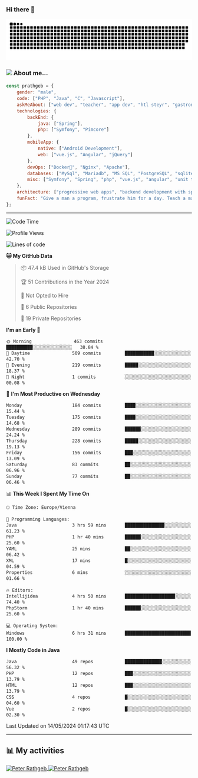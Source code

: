 ### Hi there 👋

<div align="center">
  <img  src="https://github.com/1999AZZAR/1999AZZAR/blob/main/resources/img/grid-snake.svg"
       alt="snake" />
</div>

### <img src="https://media.giphy.com/media/VgCDAzcKvsR6OM0uWg/giphy.gif" width="50"> About me...  

```javascript
const prathgeb = {
    gender: "male",
    code: ["PHP", "Java", "C", "Javascript"],
    askMeAbout: ["web dev", "teacher", "app dev", "htl steyr", "gastronaut"],
    technologies: {
        backEnd: {
            java: ["Spring"],
            php: ["Symfony", "Pimcore"]
        },
        mobileApp: {
            native: ["Android Development"],
            web: ["vue.js", "Angular", "jQuery"]
        },
        devOps: ["Docker🐳", "Nginx", "Apache"],
        databases: ["MySql", "Mariadb", "MS SQL", "PostgreSQL", "sqlite"],
        misc: ["Symfony", "Spring", "php", "vue.js", "angular", "unit testing", "ci/cd using github actions"]
    },
    architecture: ["progressive web apps", "backend development with spring", "backend development with symfony"],
    funFact: "Give a man a program, frustrate him for a day. Teach a man to program, frustrate him for a lifetime."
};
```

---
<!--START_SECTION:waka-->
![Code Time](http://img.shields.io/badge/Code%20Time-601%20hrs%2058%20mins-blue)

![Profile Views](http://img.shields.io/badge/Profile%20Views-1-blue)

![Lines of code](https://img.shields.io/badge/From%20Hello%20World%20I%27ve%20Written-2.5%20million%20lines%20of%20code-blue)

**🐱 My GitHub Data** 

> 📦 47.4 kB Used in GitHub's Storage 
 > 
> 🏆 51 Contributions in the Year 2024
 > 
> 🚫 Not Opted to Hire
 > 
> 📜 6 Public Repositories 
 > 
> 🔑 19 Private Repositories 
 > 
**I'm an Early 🐤** 

```text
🌞 Morning                463 commits         ██████████░░░░░░░░░░░░░░░   38.84 % 
🌆 Daytime                509 commits         ███████████░░░░░░░░░░░░░░   42.70 % 
🌃 Evening                219 commits         █████░░░░░░░░░░░░░░░░░░░░   18.37 % 
🌙 Night                  1 commits           ░░░░░░░░░░░░░░░░░░░░░░░░░   00.08 % 
```
📅 **I'm Most Productive on Wednesday** 

```text
Monday                   184 commits         ████░░░░░░░░░░░░░░░░░░░░░   15.44 % 
Tuesday                  175 commits         ████░░░░░░░░░░░░░░░░░░░░░   14.68 % 
Wednesday                289 commits         ██████░░░░░░░░░░░░░░░░░░░   24.24 % 
Thursday                 228 commits         █████░░░░░░░░░░░░░░░░░░░░   19.13 % 
Friday                   156 commits         ███░░░░░░░░░░░░░░░░░░░░░░   13.09 % 
Saturday                 83 commits          ██░░░░░░░░░░░░░░░░░░░░░░░   06.96 % 
Sunday                   77 commits          ██░░░░░░░░░░░░░░░░░░░░░░░   06.46 % 
```


📊 **This Week I Spent My Time On** 

```text
🕑︎ Time Zone: Europe/Vienna

💬 Programming Languages: 
Java                     3 hrs 59 mins       ███████████████░░░░░░░░░░   61.23 % 
PHP                      1 hr 40 mins        ██████░░░░░░░░░░░░░░░░░░░   25.60 % 
YAML                     25 mins             ██░░░░░░░░░░░░░░░░░░░░░░░   06.42 % 
XML                      17 mins             █░░░░░░░░░░░░░░░░░░░░░░░░   04.59 % 
Properties               6 mins              ░░░░░░░░░░░░░░░░░░░░░░░░░   01.66 % 

🔥 Editors: 
Intellijidea             4 hrs 50 mins       ███████████████████░░░░░░   74.40 % 
PhpStorm                 1 hr 40 mins        ██████░░░░░░░░░░░░░░░░░░░   25.60 % 

💻 Operating System: 
Windows                  6 hrs 31 mins       █████████████████████████   100.00 % 
```

**I Mostly Code in Java** 

```text
Java                     49 repos            ██████████████░░░░░░░░░░░   56.32 % 
PHP                      12 repos            ███░░░░░░░░░░░░░░░░░░░░░░   13.79 % 
HTML                     12 repos            ███░░░░░░░░░░░░░░░░░░░░░░   13.79 % 
CSS                      4 repos             █░░░░░░░░░░░░░░░░░░░░░░░░   04.60 % 
Vue                      2 repos             █░░░░░░░░░░░░░░░░░░░░░░░░   02.30 % 
```




 Last Updated on 14/05/2024 01:17:43 UTC
<!--END_SECTION:waka-->

---
  ## 📊 My activities
  <a href="https://github.com/prathgeb">
    <img width=450 height=170 align="center" alt="Peter Rathgeb" src="https://github-readme-stats.vercel.app/api?username=prathgeb&include_all_commits=true&count_private=true&theme=midnight-purple&show_icons=true&bg_color=0D1117&hide_border=true" />
  </a>
  <a href="https://github.com/prathgeb">
    <img align="center" alt="Peter Rathgeb" src="https://github-readme-stats.vercel.app/api/top-langs/?username=prathgeb&include_all_commits=true&count_private=true&theme=midnight-purple&show_icons=true&layout=compact&bg_color=0D1117&hide_border=true" />
  </a>
